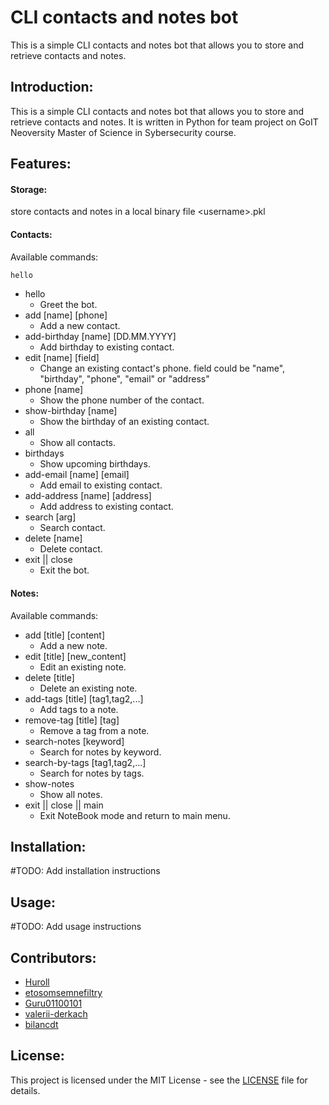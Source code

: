 # CLI contacts and notes bot
This is a simple CLI contacts and notes bot that allows you to store and retrieve contacts and notes.

## Introduction:

This is a simple CLI contacts and notes bot that allows you to store and retrieve contacts and notes. It is written in Python for team project on GoIT Neoversity Master of Science in Sybersecurity course.

## Features:

#### Storage:
store contacts and notes in a local binary file \<username>.pkl

#### Contacts:
Available commands:
```bash
hello 
```
- hello 
    - Greet the bot.
- add [name] [phone]
    - Add a new contact.
- add-birthday [name] [DD.MM.YYYY] 
    - Add birthday to existing contact.
- edit [name] [field]
    - Change an existing contact's phone. field could be "name", "birthday", "phone", "email" or "address"
- phone [name] 
    - Show the phone number of the contact.
- show-birthday [name] 
    - Show the birthday of an existing contact.
- all 
    - Show all contacts.
- birthdays 
    - Show upcoming birthdays.
- add-email [name] [email] 
    - Add email to existing contact.
- add-address [name] [address] 
    - Add address to existing contact.
- search [arg]
    - Search contact.
- delete [name] 
    - Delete contact.
- exit || close 
    - Exit the bot.

#### Notes:
Available commands:

- add [title] [content]         
  - Add a new note.
- edit [title] [new_content]    
  - Edit an existing note.
- delete [title]                
  - Delete an existing note.
- add-tags [title] [tag1,tag2,...] 
  - Add tags to a note.
- remove-tag [title] [tag]           
  - Remove a tag from a note.
- search-notes [keyword]             
  - Search for notes by keyword.
- search-by-tags [tag1,tag2,...]   
  - Search for notes by tags.
- show-notes                         
  - Show all notes.
- exit || close || main
  - Exit NoteBook mode and return to main menu.

## Installation:
#TODO: Add installation instructions

## Usage:
#TODO: Add usage instructions

## Contributors:
- [Huroll](https://github.com/Hunroll)
- [etosomsemnefiltry](https://github.com/etosomsemnefiltry)
- [Guru01100101](https://github.com/Guru01100101)
- [valerii-derkach](https://github.com/valerii-derkach)
- [bilancdt](https://github.com/bilancdt)

## License:
This project is licensed under the MIT License - see the [LICENSE](LICENSE) file for details.
